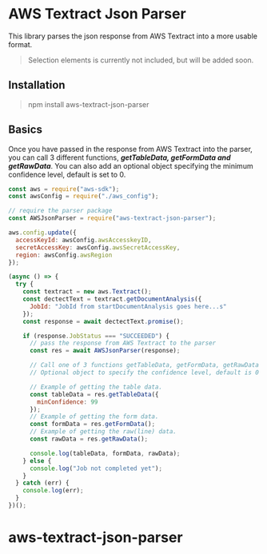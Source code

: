 # AWS Textract Json Parser

This library parses the json response from AWS Textract into a more usable format.

> Selection elements is currently not included, but will be added soon.

## Installation

> npm install aws-textract-json-parser

## Basics

Once you have passed in the response from AWS Textract into the parser, you can call 3 different functions, **_getTableData, getFormData and getRawData_**. You can also add an optional object specifying the minimum confidence level, default is set to 0. 

```javascript
const aws = require("aws-sdk");
const awsConfig = require("./aws_config");

// require the parser package
const AWSJsonParser = require("aws-textract-json-parser");

aws.config.update({
  accessKeyId: awsConfig.awsAccesskeyID,
  secretAccessKey: awsConfig.awsSecretAccessKey,
  region: awsConfig.awsRegion
});

(async () => {
  try {
    const textract = new aws.Textract();
    const dectectText = textract.getDocumentAnalysis({
      JobId: "JobId from startDocumentAnalysis goes here...s"
    });
    const response = await dectectText.promise();

    if (response.JobStatus === "SUCCEEDED") {
      // pass the response from AWS Textract to the parser
      const res = await AWSJsonParser(response);

      // Call one of 3 functions getTableData, getFormData, getRawData
      // Optional object to specify the confidence level, default is 0

      // Example of getting the table data.
      const tableData = res.getTableData({
        minConfidence: 99
      });
      // Example of getting the form data.
      const formData = res.getFormData();
      // Example of getting the raw(line) data.
      const rawData = res.getRawData();

      console.log(tableData, formData, rawData);
    } else {
      console.log("Job not completed yet");
    }
  } catch (err) {
    console.log(err);
  }
})();
```
# aws-textract-json-parser

